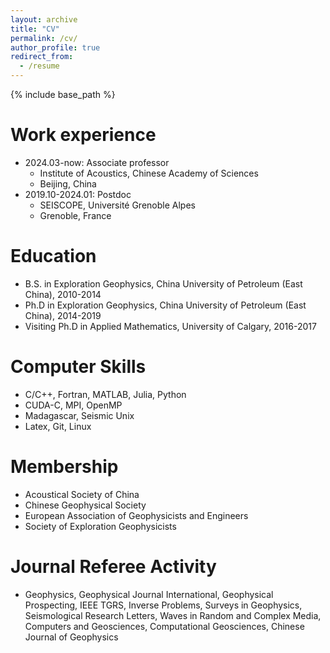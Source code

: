 ```yaml
---
layout: archive
title: "CV"
permalink: /cv/
author_profile: true
redirect_from:
  - /resume
---
```


{% include base_path %}

Work experience
======
* 2024.03-now: Associate professor 
  * Institute of Acoustics, Chinese Academy of Sciences
  * Beijing, China
* 2019.10-2024.01: Postdoc 
  * SEISCOPE, Université Grenoble Alpes
  * Grenoble, France

Education
======
* B.S. in Exploration Geophysics, China University of Petroleum (East China), 2010-2014
* Ph.D in Exploration Geophysics, China University of Petroleum (East China), 2014-2019
* Visiting Ph.D in Applied Mathematics, University of Calgary, 2016-2017
  
Computer Skills
======
* C/C++, Fortran, MATLAB, Julia, Python
* CUDA-C, MPI, OpenMP
* Madagascar, Seismic Unix
* Latex, Git, Linux

Membership
======
* Acoustical Society of China
* Chinese Geophysical Society
* European Association of Geophysicists and Engineers
* Society of Exploration Geophysicists
 
Journal Referee Activity
======
* Geophysics, Geophysical Journal International, Geophysical Prospecting, IEEE TGRS,
Inverse Problems, Surveys in Geophysics, Seismological Research Letters, Waves in
Random and Complex Media, Computers and Geosciences, Computational Geosciences,
Chinese Journal of Geophysics
